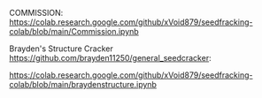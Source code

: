 COMMISSION:
https://colab.research.google.com/github/xVoid879/seedfracking-colab/blob/main/Commission.ipynb

Brayden's Structure Cracker https://github.com/brayden11250/general_seedcracker:

https://colab.research.google.com/github/xVoid879/seedfracking-colab/blob/main/braydenstructure.ipynb
